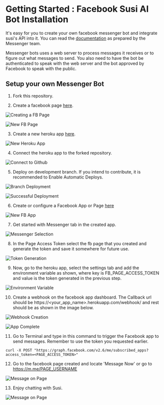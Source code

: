 # Getting Started : Facebook Susi AI Bot Installation 

It's easy for you to create your own facebook messenger bot and integrate susi's API into it. You can read the  [documentation](https://developers.facebook.com/docs/messenger-platform/quickstart) as prepared by the Messenger team.

Messenger bots uses a web server to process messages it receives or to figure out what messages to send. You also need to have the bot be authenticated to speak with the web server and the bot approved by Facebook to speak with the public.

## Setup your own Messenger Bot
1. Fork this repository.

2. Create a facebook page [here](https://www.facebook.com/pages/create/).

 ![Creating a FB Page](/docs/images/1_create_fb_page.png)

 ![New FB Page](/docs/images/2_fb_page.png)

3. Create a new heroku app [here](https://dashboard.heroku.com/new?org=personal-apps).

 ![New Heroku App](/docs/images/3_create_heroku_app.png)

4. Connect the heroku app to the forked repository.

 ![Connect to Github](/docs/images/4_heroku_github_connect.png)

5. Deploy on development branch. If you intend to contribute, it is recommended to Enable Automatic Deploys.

 ![Branch Deployment](/docs/images/5_branch_selection.png)

 ![Successful Deployment](/docs/images/6_heroku_deployment.png)

6. Create or configure a Facebook App or Page [here](https://developers.facebook.com/apps/)

 ![New FB App](/docs/images/7_create_fb_app.png)

7. Get started with Messenger tab in the created app.

 ![Messenger Selection](/docs/images/8_select_messenger.png)

8. In the Page Access Token select the fb page that you created and generate the token and save it somewhere for future use.

 ![Token Generation](/docs/images/9_select_token.png)

9. Now, go to the heroku app, select the settings tab and add the environment variable as shown, where key is FB_PAGE_ACCESS_TOKEN and value is the token generated in the previous step.

 ![Environment Variable](/docs/images/10_add_env_variable.png)

10. Create a webhook on the facebook app dashboard. The Callback url should be https://&lt;your_app_name&gt;.herokuapp.com/webhook/ and rest should be as shown in the image below.

 ![Webhook Creation](/docs/images/11_add_webhook.png)

 ![App Complete](/docs/images/12_app_complete.png)

11. Go to Terminal and type in this command to trigger the Facebook app to send messages. Remember to use the token you requested earlier.
  ```
  curl -X POST "https://graph.facebook.com/v2.6/me/subscribed_apps?access_token=<PAGE_ACCESS_TOKEN>"
  ```

12. Go to the facebook page created and locate 'Message Now' or go to https://m.me/PAGE_USERNAME

 ![Message on Page](/docs/images/13_message_on_page.png)

13. Enjoy chatting with Susi.

 ![Message on Page](/docs/images/14_fb_chat.png)
